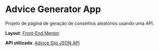 # Advice Generator App

Projeto de página de geração de conselhos aleatórios usando uma API. 

**Layout**: [Front-End Mentor](https://www.frontendmentor.io/challenges/advice-generator-app-QdUG-13db)

**API utilizada**: [Advice Slip JSON API](https://api.adviceslip.com)

